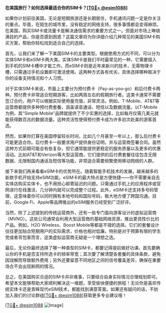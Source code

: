 **在美国旅行？如何选择最适合你的SIM卡？[[TG💪+ @esim1088](https://t.me/s/esim1088)]**

如果你计划前往美国，无论是短期旅游还是长期居住，手机通讯问题一定是你关注的重点。毕竟，在陌生的城市里，没有稳定的网络支持，很多事情都会变得麻烦。在美国，购买SIM卡或流量卡是解决通信需求的重要方式之一。但面对市场上琳琅满目的产品，你是否感到困惑？这篇文章将为你详细介绍几种常见的美国SIM卡购买方案，帮助你轻松找到适合自己的选择。

首先，让我们来了解一下美国SIM卡的主要类型。根据使用方式的不同，可以分为实体SIM卡和eSIM卡两大类。实体SIM卡是我们平时最常见的一种，它需要插入到手机的SIM卡槽中才能工作。而eSIM卡则是近年来新兴的技术，无需物理卡槽，只需通过手机设置即可激活使用。这两种方式各有优劣，具体选择哪种取决于你的设备支持情况和个人习惯。

对于实体SIM卡来说，市面上主要分为预付费卡（Pay-as-you-go）和后付费卡两种。预付费卡非常适合短期游客，比如两周左右的假期旅行者。这类卡通常不需要签订合约，用户可以根据实际使用量充值，非常灵活。例如，T-Mobile、AT&T等运营商都提供多种预付费套餐，涵盖语音通话、短信以及数据流量。以T-Mobile为例，其“Simple Mobile”品牌就提供了不少实惠的选择，比如每月仅需几美元就能获得数百兆的数据流量。这种灵活性使得预付费卡成为许多初次赴美的游客首选。

然而，如果你打算在美国停留较长时间，比如几个月甚至一年以上，那么后付费卡可能更适合你。后付费卡一般要求用户提供身份证明，并与运营商签署合同。虽然这种方式前期可能会有些复杂，但它通常能提供更稳定的服务质量以及更多的优惠活动。比如AT&T和Verizon等大型运营商，它们提供的后付费套餐往往包含无限数据、无限制国内通话及短信等功能，非常适合需要频繁使用移动网络的人群。

接下来我们再来看看eSIM卡的优势所在。随着智能手机技术的发展，越来越多的新款手机开始支持eSIM功能。eSIM卡的最大特点是方便快捷——你不需要亲自去实体店购买实体卡，也不用担心邮寄延迟的问题。只需通过手机上的应用程序或官网进行在线激活，几分钟内就可以完成整个过程。此外，eSIM卡还支持多号码管理，这意味着你可以同时拥有本地号码和国际号码，极大地方便了跨国沟通。目前，Google Fi、Apple等品牌推出的eSIM服务已经受到广泛好评。

当然，除了上述提到的传统运营商外，还有一些专门面向游客设计的虚拟运营商（MVNO）。这些公司通常会利用大型运营商的基础网络资源，推出更具性价比的产品。例如，H2O Wireless、Boost Mobile等都是不错的选择。它们的套餐设计往往更加贴合短期用户的实际需求，价格也相对低廉。特别是对于预算有限的学生党或者背包客而言，这类虚拟运营商无疑是一个理想之选。

最后，无论你最终选择了哪一种类型的SIM卡，都要记得提前做好功课。首先要确认你的手机是否支持所选卡的频率带宽；其次要了解清楚各套餐的具体条款，避免因误解而导致额外费用；另外还要留意不同地区之间的信号覆盖差异，确保在重要场合不会出现断网的情况。

总之，在美国购买合适的SIM卡并非难事，只要结合自身实际情况合理规划即可。希望本文能够帮助大家顺利解决这一难题，享受愉快便捷的旅程！无论你是喜欢传统实体卡还是青睐现代eSIM技术，都能找到满意答案。如果还有疑问的话，不妨加入我们的讨论群组[[TG💪+ @esim1088](https://t.me/s/esim1088)]获取更多专业建议哦！

[[TG💪+ @esim1088](https://t.me/s/esim1088) ![Image](https://i.postimg.cc/4NQfJmqS/Snipaste-2025-05-13-00-14-12.png)]